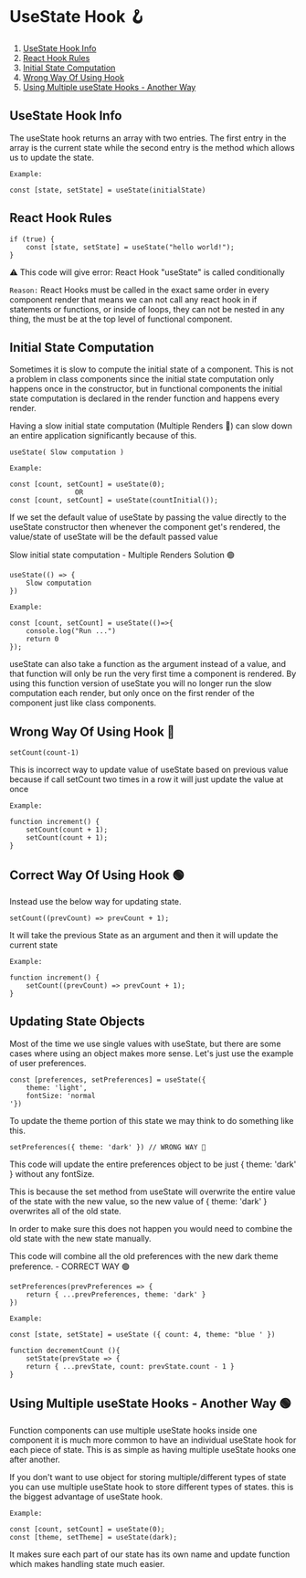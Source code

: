 # UseState Hook 🪝

1. [UseState Hook Info](##UseState-Hook-Info)
2. [React Hook Rules](##React-Hook-Rules)
3. [Initial State Computation](##Initial-State-Computation)
4. [Wrong Way Of Using Hook](##Wrong-Way-Of-Using-Hook)
5. [Using Multiple useState Hooks - Another Way](##Using-Multiple-useState-Hooks-Another-Way)

## UseState Hook Info

The useState hook returns an array with two entries.
The first entry in the array is the current state while
the second entry is the method which allows us to update the state.

`Example:`

    const [state, setState] = useState(initialState)

## React Hook Rules

    if (true) {
        const [state, setState] = useState("hello world!");
    }

⚠️ This code will give error: React Hook "useState" is called conditionally

`Reason:`
React Hooks must be called in the exact same order in every component render
that means we can not call any react hook in if statements or functions,
or inside of loops, they can not be nested in any thing, the must be at the
top level of functional component.

## Initial State Computation

Sometimes it is slow to compute the initial state of a component.
This is not a problem in class components since the initial state
computation only happens once in the constructor, but in functional
components the initial state computation is declared in the render
function and happens every render.

Having a slow initial state computation (Multiple Renders 🔴)
can slow down an entire application significantly because of this.

    useState( Slow computation )

`Example:`

    const [count, setCount] = useState(0);
                    OR
    const [count, setCount] = useState(countInitial());

If we set the default value of useState by passing the value directly
to the useState constructor then whenever the component get's rendered,
the value/state of useState will be the default passed value

Slow initial state computation - Multiple Renders Solution 🟢

    useState(() => {
        Slow computation
    })

`Example:`

    const [count, setCount] = useState(()=>{
        console.log("Run ...")
        return 0
    });

useState can also take a function as the argument instead of a value,
and that function will only be run the very first time a component is rendered.
By using this function version of useState you will no longer run the
slow computation each render, but only once on the first render of the
component just like class components.

## Wrong Way Of Using Hook 🔴

    setCount(count-1)

This is incorrect way to update value of useState based on previous value because
if call setCount two times in a row it will just update the value at once

`Example:`

    function increment() {
        setCount(count + 1);
        setCount(count + 1);
    }

## Correct Way Of Using Hook 🟢

Instead use the below way for updating state.

    setCount((prevCount) => prevCount + 1);

It will take the previous State as an argument and then it will update the current state

`Example:`

    function increment() {
        setCount((prevCount) => prevCount + 1);
    }

## Updating State Objects

Most of the time we use single values with useState,
but there are some cases where using an object makes more sense.
Let's just use the example of user preferences.

    const [preferences, setPreferences] = useState({
        theme: 'light',
        fontSize: 'normal
    '})

To update the theme portion of this state we may think to do something like this.

    setPreferences({ theme: 'dark' }) // WRONG WAY 🔴

This code will update the entire preferences object to be just { theme: 'dark' }
without any fontSize.

This is because the set method from useState will overwrite the entire value
of the state with the new value, so the new value of { theme: 'dark' } overwrites
all of the old state.

In order to make sure this does not happen you would need to combine the
old state with the new state manually.

This code will combine all the old preferences
with the new dark theme preference. - CORRECT WAY 🟢

    setPreferences(prevPreferences => {
        return { ...prevPreferences, theme: 'dark' }
    })

`Example:`

    const [state, setState] = useState ({ count: 4, theme: "blue ' })

    function decrementCount (){
        setState(prevState => {
        return { ...prevState, count: prevState.count - 1 }
    }

## Using Multiple useState Hooks - Another Way 🟢

Function components can use multiple useState hooks inside one component
it is much more common to have an individual useState hook for each piece of state.
This is as simple as having multiple useState hooks one after another.

If you don't want to use object for storing multiple/different types of state
you can use multiple useState hook to store different types of states.
this is the biggest advantage of useState hook.

`Example:`

    const [count, setCount] = useState(0);
    const [theme, setTheme] = useState(dark);

It makes sure each part of our state has its own name and update function
which makes handling state much easier.
